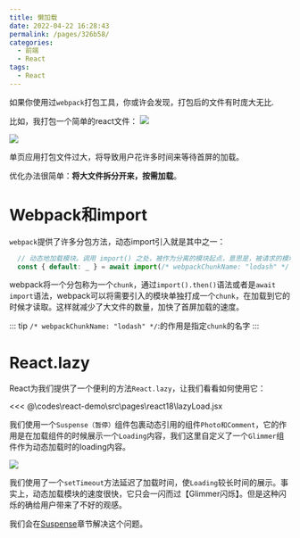 ```yaml
---
title: 懒加载
date: 2022-04-22 16:28:43
permalink: /pages/326b58/
categories:
  - 前端
  - React
tags:
  - React
---
```


如果你使用过`webpack`打包工具，你或许会发现，打包后的文件有时庞大无比.

比如，我打包一个简单的react文件：
![](https://linyc.oss-cn-beijing.aliyuncs.com/20220426232810.png)

![](https://linyc.oss-cn-beijing.aliyuncs.com/20220426232816.png)

单页应用打包文件过大，将导致用户花许多时间来等待首屏的加载。

优化办法很简单：**将大文件拆分开来，按需加载**。

# Webpack和import

`webpack`提供了许多分包方法，动态import引入就是其中之一：

```js
  // 动态地加载模块。调用 import() 之处，被作为分离的模块起点，意思是，被请求的模块和它引用的所有子模块，会分离到一个单独的 chunk 中。
  const { default: _ } = await import(/* webpackChunkName: "lodash" */ 'lodash');
```

webpack将一个分包称为一个`chunk`，通过`import().then()`语法或者是`await import`语法，webpack可以将需要引入的模块单独打成一个`chunk`，在加载到它的时候才读取。这样就减少了大文件的数量，加快了首屏加载的速度。

::: tip 
`/* webpackChunkName: "lodash" */`:的作用是指定`chunk`的名字
:::

# React.lazy

React为我们提供了一个便利的方法`React.lazy`，让我们看看如何使用它：

<<< @\codes\react-demo\src\pages\react18\lazyLoad.jsx

我们使用一个`Suspense（暂停）`组件包裹动态引用的组件`Photo和Comment`，它的作用是在加载组件的时候展示一个`Loading`内容，我们这里自定义了一个`Glimmer`组件作为动态加载时的loading内容。

![](https://linyc.oss-cn-beijing.aliyuncs.com/lazy.gif)

我们使用了一个`setTimeout`方法延迟了加载时间，使`Loading`较长时间的展示。事实上，动态加载模块的速度很快，它只会一闪而过【Glimmer闪烁】。但是这种闪烁的确给用户带来了不好的观感。

我们会在[Suspense](/pages/0075cf/)章节解决这个问题。